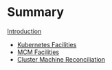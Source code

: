 # Summary

[Introduction](intro.md)

- [Kubernetes Facilities](./k8s_facilities.md)
- [MCM Facilities](./mcm_facilities.md)
- [Cluster Machine Reconciliation](./cluster_machine_reconcile.md)
